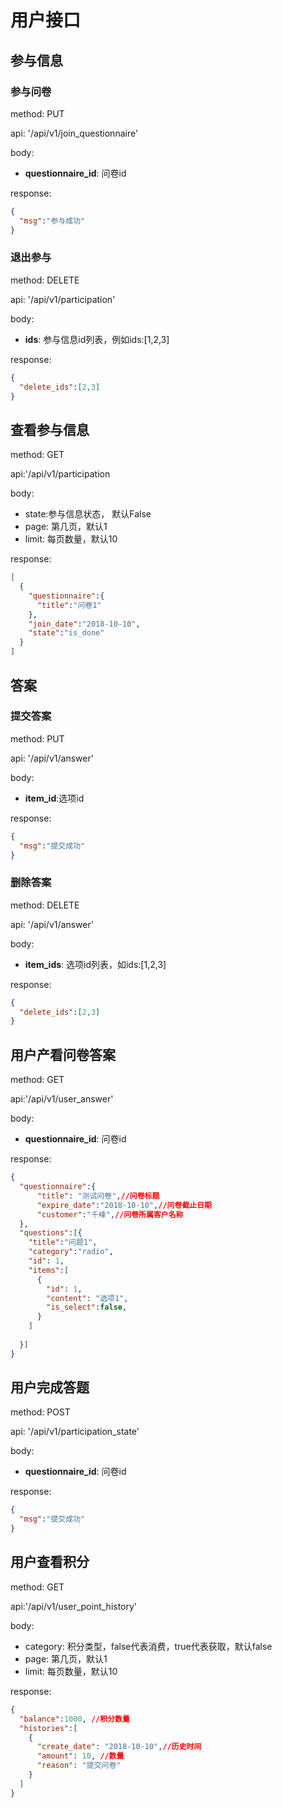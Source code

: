 # 用户接口
 
## 参与信息

### 参与问卷

method: PUT

api: '/api/v1/join_questionnaire'

body:
- **questionnaire_id**: 问卷id

response:
```json
{
  "msg":"参与成功"
}
```

### 退出参与

method: DELETE

api: '/api/v1/participation'

body:

- **ids**: 参与信息id列表，例如ids:[1,2,3]

response:
```json
{
  "delete_ids":[2,3]
}
```



## 查看参与信息

method: GET

api:'/api/v1/participation

body:
- state:参与信息状态， 默认False
- page: 第几页，默认1
- limit: 每页数量，默认10

response:
```json
[
  {
    "questionnaire":{
      "title":"问卷1"
    },
    "join_date":"2018-10-10",
    "state":"is_done"
  }
]
```




## 答案

### 提交答案

method: PUT

api: '/api/v1/answer'

body:
- **item_id**:选项id

response:
```json
{
  "msg":"提交成功"
}
```


### 删除答案

method: DELETE

api: '/api/v1/answer'

body:
- **item_ids**: 选项id列表，如ids:[1,2,3]

response:
```json
{
  "delete_ids":[2,3]
}
```



## 用户产看问卷答案

method: GET

api:'/api/v1/user_answer'

body:
- **questionnaire_id**: 问卷id

response:
```json
{
  "questionnaire":{
      "title": "测试问卷",//问卷标题
      "expire_date":"2018-10-10",//问卷截止日期
      "customer":"千峰",//问卷所属客户名称
  },
  "questions":[{
    "title":"问题1",
    "category":"radio",
    "id": 1,
    "items":[
      {
        "id": 1,
        "content": "选项1",
        "is_select":false,
      }
    ]
  
  }]
}
```




## 用户完成答题

method: POST

api: '/api/v1/participation_state'

body:

- **questionnaire_id**: 问卷id

response:
```json
{
  "msg":"提交成功"
}

```



## 用户查看积分

method: GET

api:'/api/v1/user_point_history'

body:
- category: 积分类型，false代表消费，true代表获取，默认false
- page: 第几页，默认1
- limit: 每页数量，默认10

response:
```json
{
  "balance":1000, //积分数量
  "histories":[
    {
      "create_date": "2018-10-10",//历史时间
      "amount": 10, //数量
      "reason": "提交问卷"
    }
  ]
}
```


